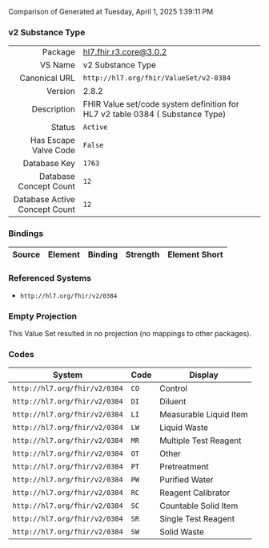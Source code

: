 Comparison of 
Generated at Tuesday, April 1, 2025 1:39:11 PM

### v2 Substance Type

|      |     |
| ---: | --- |
| Package | hl7.fhir.r3.core@3.0.2 |
| VS Name | v2 Substance Type |
| Canonical URL | `http://hl7.org/fhir/ValueSet/v2-0384` |
| Version | 2.8.2 |
| Description | FHIR Value set/code system definition for HL7 v2 table 0384 ( Substance Type) |
| Status | `Active` |
| Has Escape Valve Code | `False` |
| Database Key | `1763` |
| Database Concept Count | `12` |
| Database Active Concept Count | `12` |
### Bindings

| Source | Element | Binding | Strength | Element Short |
| ------ | ------- | ------- | -------- | ------------- |

### Referenced Systems

* `http://hl7.org/fhir/v2/0384`
### Empty Projection

This Value Set resulted in no projection (no mappings to other packages).

### Codes

| System | Code | Display |
| ------ | ---- | ------- |
| `http://hl7.org/fhir/v2/0384` | `CO` | Control |
| `http://hl7.org/fhir/v2/0384` | `DI` | Diluent |
| `http://hl7.org/fhir/v2/0384` | `LI` | Measurable Liquid Item |
| `http://hl7.org/fhir/v2/0384` | `LW` | Liquid Waste |
| `http://hl7.org/fhir/v2/0384` | `MR` | Multiple Test Reagent |
| `http://hl7.org/fhir/v2/0384` | `OT` | Other |
| `http://hl7.org/fhir/v2/0384` | `PT` | Pretreatment |
| `http://hl7.org/fhir/v2/0384` | `PW` | Purified Water |
| `http://hl7.org/fhir/v2/0384` | `RC` | Reagent Calibrator |
| `http://hl7.org/fhir/v2/0384` | `SC` | Countable Solid Item |
| `http://hl7.org/fhir/v2/0384` | `SR` | Single Test Reagent |
| `http://hl7.org/fhir/v2/0384` | `SW` | Solid Waste |
